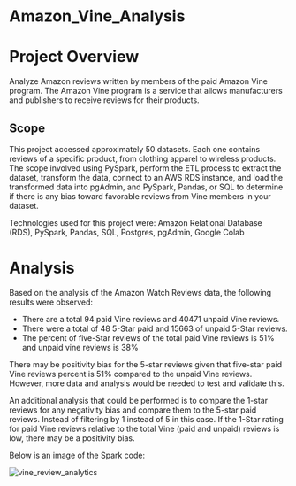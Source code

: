 # Amazon_Vine_Analysis

# Project Overview

Analyze Amazon reviews written by members of the paid Amazon Vine program. The Amazon Vine program is a service that allows manufacturers and publishers to receive reviews for their products. 

## Scope
This project accessed approximately 50 datasets. Each one contains reviews of a specific product, from clothing apparel to wireless products. The scope involved using PySpark, perform  the ETL process to extract the dataset, transform the data, connect to an AWS RDS instance, and load the transformed data into pgAdmin, and PySpark, Pandas, or SQL to determine if there is any bias toward favorable reviews from Vine members in your dataset.

Technologies used for this project were:  Amazon Relational Database (RDS), PySpark, Pandas, SQL, Postgres, pgAdmin, Google Colab

# Analysis
Based on the analysis of the Amazon Watch Reviews data, the following results were observed:

  * There are a total 94 paid Vine reviews and 40471 unpaid Vine reviews.
  * There were a total of 48 5-Star paid and 15663 of unpaid 5-Star reviews.
  * The percent of five-Star reviews of the total paid Vine reviews is 51% and unpaid vine reviews is 38%

There may be positivity bias for the 5-star reviews given that five-star paid Vine reviews percent is 51% compared to the unpaid Vine reviews. However, more data and analysis would be needed to test and validate this.

An additional analysis that could be performed is to compare the 1-star reviews for any negativity bias and compare them to the 5-star paid reviews. Instead of filtering by 1 instead of 5 in this case. If the 1-Star rating for paid Vine reviews relative to the total Vine (paid and unpaid) reviews is low, there may be a positivity bias.

Below is an image of the Spark code:

![vine_review_analytics](https://user-images.githubusercontent.com/80140082/124366474-ff87c580-dc04-11eb-8e6e-bda2b93af3a8.png)
